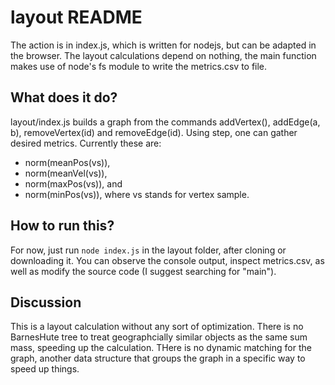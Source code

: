 # layout README
The action is in index.js, which is written for nodejs, but can be adapted in the browser. The layout calculations depend on nothing, the main function makes use of node's fs module to write the metrics.csv to file.

## What does it do? 
layout/index.js builds a graph from the commands addVertex(), addEdge(a, b), removeVertex(id) and removeEdge(id). Using step, one can gather desired metrics. Currently these are: 
* norm(meanPos(vs)), 
* norm(meanVel(vs)), 
* norm(maxPos(vs)), and
* norm(minPos(vs)),
where vs stands for vertex sample. 

## How to run this? 
For now, just run `node index.js` in the layout folder, after cloning or downloading it. You can observe the console output, inspect metrics.csv, as well as modify the source code (I suggest searching for "main"). 

## Discussion
This is a layout calculation without any sort of optimization. There is no BarnesHute tree to treat geographcially similar objects as the same sum mass, speeding up the calculation. THere is no dynamic matching for the graph, another data structure that groups the graph in a specific way to speed up things. 